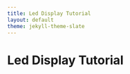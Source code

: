 ```yaml
---
title: Led Display Tutorial
layout: default
theme: jekyll-theme-slate
---
```

# Led Display Tutorial
